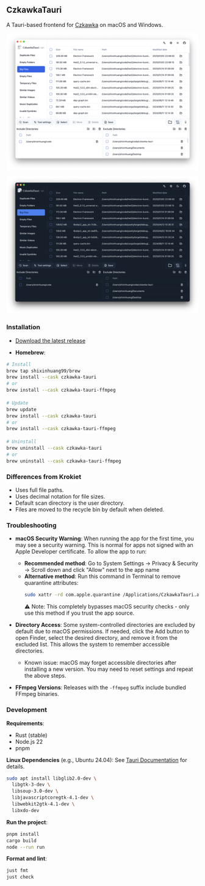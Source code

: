 ## CzkawkaTauri

A Tauri-based frontend for [Czkawka](https://github.com/qarmin/czkawka) on macOS and Windows.

![App in light mode](./screenshots/1.png)

![App in dark mode](./screenshots/2.png)

### Installation

- [Download the latest release](https://github.com/shixinhuang99/czkawka-tauri/releases)

- **Homebrew**:

```sh
# Install
brew tap shixinhuang99/brew
brew install --cask czkawka-tauri
# or
brew install --cask czkawka-tauri-ffmpeg

# Update
brew update
brew install --cask czkawka-tauri
# or
brew install --cask czkawka-tauri-ffmpeg

# Uninstall
brew uninstall --cask czkawka-tauri
# or
brew uninstall --cask czkawka-tauri-ffmpeg
```

### Differences from Krokiet

- Uses full file paths.
- Uses decimal notation for file sizes.
- Default scan directory is the user directory.
- Files are moved to the recycle bin by default when deleted.

### Troubleshooting

- **macOS Security Warning**: When running the app for the first time, you may see a security warning. This is normal for apps not signed with an Apple Developer certificate. To allow the app to run:
  - **Recommended method**: Go to System Settings → Privacy & Security → Scroll down and click "Allow" next to the app name
  - **Alternative method**: Run this command in Terminal to remove quarantine attributes:
    ```sh
    sudo xattr -rd com.apple.quarantine /Applications/CzkawkaTauri.app
    ```
    ⚠️ Note: This completely bypasses macOS security checks - only use this method if you trust the app source.

- **Directory Access**: Some system-controlled directories are excluded by default due to macOS permissions. If needed, click the Add button to open Finder, select the desired directory, and remove it from the excluded list. This allows the system to remember accessible directories.
  - Known issue: macOS may forget accessible directories after installing a new version. You may need to reset settings and repeat the above steps.

- **FFmpeg Versions**: Releases with the `-ffmpeg` suffix include bundled FFmpeg binaries.

### Development

**Requirements**:

- Rust (stable)
- Node.js 22
- pnpm

**Linux Dependencies** (e.g., Ubuntu 24.04):
See [Tauri Documentation](https://tauri.app/start/prerequisites/#linux) for details.

```sh
sudo apt install libglib2.0-dev \
  libgtk-3-dev \
  libsoup-3.0-dev \
  libjavascriptcoregtk-4.1-dev \
  libwebkit2gtk-4.1-dev \
  libxdo-dev
```

**Run the project**:

```sh
pnpm install
cargo build
node --run run
```

**Format and lint**:

```sh
just fmt
just check
```
